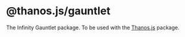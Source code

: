 # @thanos.js/gauntlet

The Infinity Gauntlet package. To be used with the [Thanos.js](https://npmjs.org/package/thanos.js) package.
